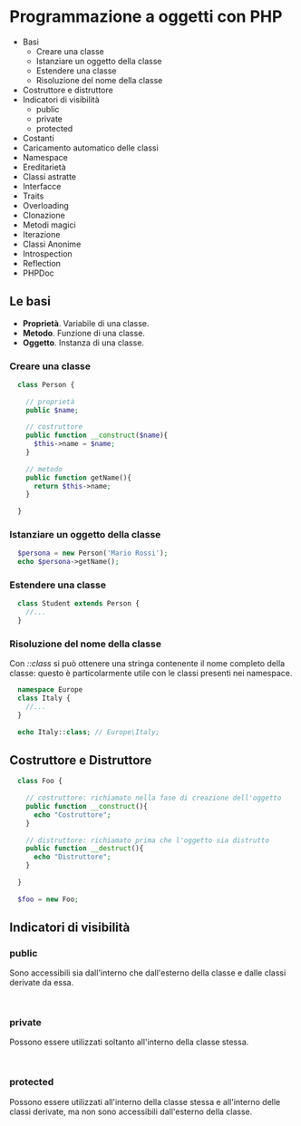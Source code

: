 # Programmazione a oggetti con PHP
* Basi
  * Creare una classe
  * Istanziare un oggetto della classe
  * Estendere una classe
  * Risoluzione del nome della classe
* Costruttore e distruttore
* Indicatori di visibilità
  * public
  * private
  * protected
* Costanti
* Caricamento automatico delle classi
* Namespace
* Ereditarietà
* Classi astratte
* Interfacce
* Traits
* Overloading
* Clonazione
* Metodi magici
* Iterazione
* Classi Anonime
* Introspection
* Reflection
* PHPDoc

## Le basi

* **Proprietà**. Variabile di una classe.
* **Metodo**. Funzione di una classe.
* **Oggetto**. Instanza di una classe.

### Creare una classe

```php
  class Person {
    
    // proprietà
    public $name;
    
    // costruttore
    public function __construct($name){
      $this->name = $name;
    }
    
    // metodo
    public function getName(){
      return $this->name;
    }
    
  }
```

### Istanziare un oggetto della classe

```php
  $persona = new Person('Mario Rossi');
  echo $persona->getName();
```

### Estendere una classe

```php
  class Student extends Person {
    //...
  }
```

### Risoluzione del nome della classe

Con *::class* si può ottenere una stringa contenente il nome completo della classe: questo è particolarmente utile con le classi presenti nei namespace.

```php
  namespace Europe
  class Italy {
    //...
  }
  
  echo Italy::class; // Europe\Italy;
```

## Costruttore e Distruttore

```php
  class Foo {
    
    // costruttore: richiamato nella fase di creazione dell'oggetto
    public function __construct(){
      echo "Costruttore";
    }
    
    // distruttore: richiamato prima che l'oggetto sia distrutto
    public function __destruct(){
      echo "Distruttore";
    }
    
  }
  
  $foo = new Foo;
```

## Indicatori di visibilità

### public
Sono accessibili sia dall'interno che dall'esterno della classe e dalle classi derivate da essa.
```php
  
```

### private
Possono essere utilizzati soltanto all'interno della classe stessa.
```php
  
```

### protected
Possono essere utilizzati all'interno della classe stessa e all'interno delle classi derivate, ma non sono accessibili dall'esterno della classe.
```php
  
```
